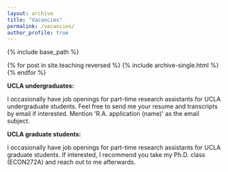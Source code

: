 ```yaml
---
layout: archive
title: "Vacancies"
permalink: /vacancies/
author_profile: true
---
```


{% include base_path %}

{% for post in site.teaching reversed %}
  {% include archive-single.html %}
{% endfor %}

**UCLA undergraduates:**

I occasionally have job openings for part-time research assistants  for UCLA undergraduate students. Feel free to send me your resume and transcripts by email if interested. Mention 'R.A. application (name)' as the email subject.  

**UCLA graduate students:**
 
I occasionally have job openings for part-time research assistants for UCLA graduate students. If interested, I recommend you take my Ph.D. class (ECON272A) and reach out to me afterwards. 

